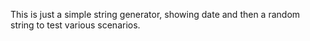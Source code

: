 This is just a simple string generator, showing date and then a random string to test various scenarios.
